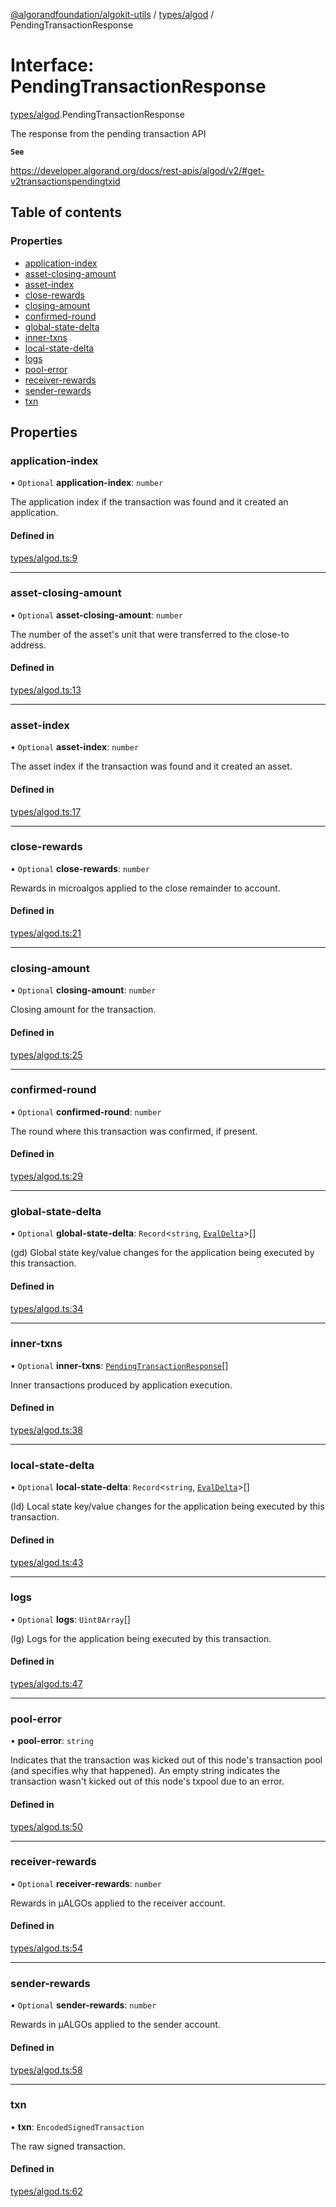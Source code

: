 [@algorandfoundation/algokit-utils](../README.md) / [types/algod](../modules/types_algod.md) / PendingTransactionResponse

# Interface: PendingTransactionResponse

[types/algod](../modules/types_algod.md).PendingTransactionResponse

The response from the pending transaction API

**`See`**

https://developer.algorand.org/docs/rest-apis/algod/v2/#get-v2transactionspendingtxid

## Table of contents

### Properties

- [application-index](types_algod.PendingTransactionResponse.md#application-index)
- [asset-closing-amount](types_algod.PendingTransactionResponse.md#asset-closing-amount)
- [asset-index](types_algod.PendingTransactionResponse.md#asset-index)
- [close-rewards](types_algod.PendingTransactionResponse.md#close-rewards)
- [closing-amount](types_algod.PendingTransactionResponse.md#closing-amount)
- [confirmed-round](types_algod.PendingTransactionResponse.md#confirmed-round)
- [global-state-delta](types_algod.PendingTransactionResponse.md#global-state-delta)
- [inner-txns](types_algod.PendingTransactionResponse.md#inner-txns)
- [local-state-delta](types_algod.PendingTransactionResponse.md#local-state-delta)
- [logs](types_algod.PendingTransactionResponse.md#logs)
- [pool-error](types_algod.PendingTransactionResponse.md#pool-error)
- [receiver-rewards](types_algod.PendingTransactionResponse.md#receiver-rewards)
- [sender-rewards](types_algod.PendingTransactionResponse.md#sender-rewards)
- [txn](types_algod.PendingTransactionResponse.md#txn)

## Properties

### application-index

• `Optional` **application-index**: `number`

The application index if the transaction was found and it created an
application.

#### Defined in

[types/algod.ts:9](https://github.com/algorandfoundation/algokit-utils-ts/blob/main/src/types/algod.ts#L9)

___

### asset-closing-amount

• `Optional` **asset-closing-amount**: `number`

The number of the asset's unit that were transferred to the close-to address.

#### Defined in

[types/algod.ts:13](https://github.com/algorandfoundation/algokit-utils-ts/blob/main/src/types/algod.ts#L13)

___

### asset-index

• `Optional` **asset-index**: `number`

The asset index if the transaction was found and it created an asset.

#### Defined in

[types/algod.ts:17](https://github.com/algorandfoundation/algokit-utils-ts/blob/main/src/types/algod.ts#L17)

___

### close-rewards

• `Optional` **close-rewards**: `number`

Rewards in microalgos applied to the close remainder to account.

#### Defined in

[types/algod.ts:21](https://github.com/algorandfoundation/algokit-utils-ts/blob/main/src/types/algod.ts#L21)

___

### closing-amount

• `Optional` **closing-amount**: `number`

Closing amount for the transaction.

#### Defined in

[types/algod.ts:25](https://github.com/algorandfoundation/algokit-utils-ts/blob/main/src/types/algod.ts#L25)

___

### confirmed-round

• `Optional` **confirmed-round**: `number`

The round where this transaction was confirmed, if present.

#### Defined in

[types/algod.ts:29](https://github.com/algorandfoundation/algokit-utils-ts/blob/main/src/types/algod.ts#L29)

___

### global-state-delta

• `Optional` **global-state-delta**: `Record`<`string`, [`EvalDelta`](types_algod.EvalDelta.md)\>[]

(gd) Global state key/value changes for the application being executed by this
transaction.

#### Defined in

[types/algod.ts:34](https://github.com/algorandfoundation/algokit-utils-ts/blob/main/src/types/algod.ts#L34)

___

### inner-txns

• `Optional` **inner-txns**: [`PendingTransactionResponse`](types_algod.PendingTransactionResponse.md)[]

Inner transactions produced by application execution.

#### Defined in

[types/algod.ts:38](https://github.com/algorandfoundation/algokit-utils-ts/blob/main/src/types/algod.ts#L38)

___

### local-state-delta

• `Optional` **local-state-delta**: `Record`<`string`, [`EvalDelta`](types_algod.EvalDelta.md)\>[]

(ld) Local state key/value changes for the application being executed by this
transaction.

#### Defined in

[types/algod.ts:43](https://github.com/algorandfoundation/algokit-utils-ts/blob/main/src/types/algod.ts#L43)

___

### logs

• `Optional` **logs**: `Uint8Array`[]

(lg) Logs for the application being executed by this transaction.

#### Defined in

[types/algod.ts:47](https://github.com/algorandfoundation/algokit-utils-ts/blob/main/src/types/algod.ts#L47)

___

### pool-error

• **pool-error**: `string`

Indicates that the transaction was kicked out of this node's transaction pool (and specifies why that happened).
An empty string indicates the transaction wasn't kicked out of this node's txpool due to an error.

#### Defined in

[types/algod.ts:50](https://github.com/algorandfoundation/algokit-utils-ts/blob/main/src/types/algod.ts#L50)

___

### receiver-rewards

• `Optional` **receiver-rewards**: `number`

Rewards in µALGOs applied to the receiver account.

#### Defined in

[types/algod.ts:54](https://github.com/algorandfoundation/algokit-utils-ts/blob/main/src/types/algod.ts#L54)

___

### sender-rewards

• `Optional` **sender-rewards**: `number`

Rewards in µALGOs applied to the sender account.

#### Defined in

[types/algod.ts:58](https://github.com/algorandfoundation/algokit-utils-ts/blob/main/src/types/algod.ts#L58)

___

### txn

• **txn**: `EncodedSignedTransaction`

The raw signed transaction.

#### Defined in

[types/algod.ts:62](https://github.com/algorandfoundation/algokit-utils-ts/blob/main/src/types/algod.ts#L62)
